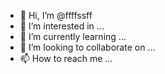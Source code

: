 - 👋 Hi, I’m @ffffssff
- 👀 I’m interested in ...
- 🌱 I’m currently learning ...
- 💞️ I’m looking to collaborate on ...
- 📫 How to reach me ...

<!---
ffffssff/ffffssff is a ✨ special ✨ repository because its `README.md` (this file) appears on your GitHub profile.
You can click the Preview link to take a look at your changes.
--->
